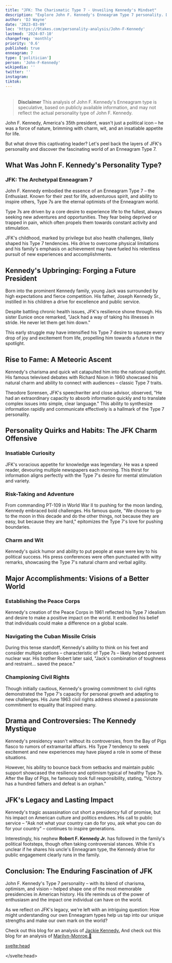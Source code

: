 ```yaml
---
title: "JFK: The Charismatic Type 7 - Unveiling Kennedy's Mindset"
description: "Explore John F. Kennedy's Enneagram Type 7 personality. Discover how his enthusiastic nature shaped his presidency, policies, and enduring legacy in American history."
author: 'DJ Wayne'
date: '2023-03-09'
loc: 'https://9takes.com/personality-analysis/John-F-Kennedy'
lastmod: '2024-07-10'
changefreq: 'monthly'
priority: '0.6'
published: true
enneagram: 7
type: ['politician']
person: 'John-F-Kennedy'
wikipedia: ''
twitter: ''
instagram:
tiktok:
---
```


<script>
	import  PopCard  from "$lib/components/atoms/PopCard.svelte";
</script>
<div
	style="display: flex;
    justify-content: center;
    margin: 1rem 0;
	"
>
	<PopCard
		image={`/types/7s/${'John-F-Kennedy'}.webp`}
		showIcon={false}
		enneagramType="7"
		displayText="John F. Kennedy"
		subtext=""
	/>
</div>

> **Disclaimer** This analysis of John F. Kennedy's Enneagram type is speculative, based on publicly available information, and may not reflect the actual personality type of John F. Kennedy.

<p class="firstLetter">John F. Kennedy, America's 35th president, wasn't just a political icon – he was a force of nature, brimming with charm, wit, and an insatiable appetite for life.</p>

But what drove this captivating leader? Let's peel back the layers of JFK's personality and discover the fascinating world of an Enneagram Type 7.

## What Was John F. Kennedy's Personality Type?

### JFK: The Archetypal Enneagram 7

John F. Kennedy embodied the essence of an Enneagram Type 7 – the Enthusiast. Known for their zest for life, adventurous spirit, and ability to inspire others, Type 7s are the eternal optimists of the Enneagram world.

Type 7s are driven by a core desire to experience life to the fullest, always seeking new adventures and opportunities. They fear being deprived or trapped in pain, which often propels them towards constant activity and stimulation.

JFK's childhood, marked by privilege but also health challenges, likely shaped his Type 7 tendencies. His drive to overcome physical limitations and his family's emphasis on achievement may have fueled his relentless pursuit of new experiences and accomplishments.

## Kennedy's Upbringing: Forging a Future President

Born into the prominent Kennedy family, young Jack was surrounded by high expectations and fierce competition. His father, Joseph Kennedy Sr., instilled in his children a drive for excellence and public service.

Despite battling chronic health issues, JFK's resilience shone through. His sister Eunice once remarked, "Jack had a way of taking his illnesses in stride. He never let them get him down."

This early struggle may have intensified his Type 7 desire to squeeze every drop of joy and excitement from life, propelling him towards a future in the spotlight.

## Rise to Fame: A Meteoric Ascent

Kennedy's charisma and quick wit catapulted him into the national spotlight. His famous televised debates with Richard Nixon in 1960 showcased his natural charm and ability to connect with audiences – classic Type 7 traits.

Theodore Sorensen, JFK's speechwriter and close advisor, observed, "He had an extraordinary capacity to absorb information quickly and to translate complex issues into simple, clear language." This ability to synthesize information rapidly and communicate effectively is a hallmark of the Type 7 personality.

## Personality Quirks and Habits: The JFK Charm Offensive

### Insatiable Curiosity

JFK's voracious appetite for knowledge was legendary. He was a speed reader, devouring multiple newspapers each morning. This thirst for information aligns perfectly with the Type 7's desire for mental stimulation and variety.

### Risk-Taking and Adventure

From commanding PT-109 in World War II to pushing for the moon landing, Kennedy embraced bold challenges. His famous quote, "We choose to go to the moon in this decade and do the other things, not because they are easy, but because they are hard," epitomizes the Type 7's love for pushing boundaries.

### Charm and Wit

Kennedy's quick humor and ability to put people at ease were key to his political success. His press conferences were often punctuated with witty remarks, showcasing the Type 7's natural charm and verbal agility.

## Major Accomplishments: Visions of a Better World

### Establishing the Peace Corps

Kennedy's creation of the Peace Corps in 1961 reflected his Type 7 idealism and desire to make a positive impact on the world. It embodied his belief that individuals could make a difference on a global scale.

### Navigating the Cuban Missile Crisis

During this tense standoff, Kennedy's ability to think on his feet and consider multiple options – characteristic of Type 7s – likely helped prevent nuclear war. His brother Robert later said, "Jack's combination of toughness and restraint... saved the peace."

### Championing Civil Rights

Though initially cautious, Kennedy's growing commitment to civil rights demonstrated the Type 7's capacity for personal growth and adapting to new challenges. His June 1963 civil rights address showed a passionate commitment to equality that inspired many.

## Drama and Controversies: The Kennedy Mystique

Kennedy's presidency wasn't without its controversies, from the Bay of Pigs fiasco to rumors of extramarital affairs. His Type 7 tendency to seek excitement and new experiences may have played a role in some of these situations.

However, his ability to bounce back from setbacks and maintain public support showcased the resilience and optimism typical of healthy Type 7s. After the Bay of Pigs, he famously took full responsibility, stating, "Victory has a hundred fathers and defeat is an orphan."

## JFK's Legacy and Lasting Impact

Kennedy's tragic assassination cut short a presidency full of promise, but his impact on American culture and politics endures. His call to public service – "Ask not what your country can do for you, ask what you can do for your country" – continues to inspire generations.

Interestingly, his nephew **Robert F. Kennedy Jr.** has followed in the family's political footsteps, though often taking controversial stances. While it's unclear if he shares his uncle's Enneagram type, the Kennedy drive for public engagement clearly runs in the family.

## Conclusion: The Enduring Fascination of JFK

John F. Kennedy's Type 7 personality – with its blend of charisma, optimism, and vision – helped shape one of the most memorable presidencies in American history. His life reminds us of the power of enthusiasm and the impact one individual can have on the world.

As we reflect on JFK's legacy, we're left with an intriguing question: How might understanding our own Enneagram types help us tap into our unique strengths and make our own mark on the world?

Check out this blog for an analysis of <a href="/personality-analysis/Jackie-Kennedy">Jackie Kennedy.</a>
And check out this blog for an analysis of <a href="/personality-analysis/Marilyn-Monroe">Marilyn-Monroe.👀</a>

<svelte:head>

<script type="application/ld+json">
{
  "@context": "http://schema.org",
  "@graph": [
    {
      "@type": "Article",
      "articleBody": "John F. Kennedy, America's 35th president, embodied the Enneagram Type 7 personality. This article explores JFK's journey from his privileged yet challenging childhood to his presidency, examining his charismatic nature, risk-taking tendencies, and how his Type 7 traits shaped his bold political decisions and enduring legacy in American history.",
      "author": {
        "@type": "Person",
        "name": "DJ Wayne",
        "sameAs": ["https://www.instagram.com/djwayne3/", "https://www.youtube.com/@djwayne3", "https://www.linkedin.com/in/davidtwayne/", "https://twitter.com/djwayne3"]
      },
      "dateModified": "2024-07-10",
      "datePublished": "2024-07-10",
      "description": "Explore John F. Kennedy's Enneagram Type 7 personality. Discover how his enthusiastic nature shaped his presidency, policies, and enduring legacy in American history.",
      "headline": "JFK: The Charismatic Type 7 - Unveiling Kennedy's Mindset",
      "image": {
        "@type": "ImageObject",
        "height": 900,
        "url": "https://9takes.com/types/7s/John-F-Kennedy.webp",
        "width": 900
      },
      "mainEntityOfPage": {
        "@id": "https://9takes.com/personality-analysis/John-F-Kennedy",
        "@type": "WebPage"
      },
      "mentions": {
        "@type": "Person",
        "name": "John F. Kennedy",
        "sameAs": [
          "https://en.wikipedia.org/wiki/John_F._Kennedy",
          "https://www.jfklibrary.org/",
          "https://www.whitehouse.gov/about-the-white-house/presidents/john-f-kennedy/"
        ]
      },
      "publisher": {
        "@type": "Organization",
        "sameAs": ["https://www.instagram.com/9takesdotcom/", "https://twitter.com/9takesdotcom"],
        "logo": {
          "@type": "ImageObject",
          "url": "https://9takes.com/brand/darkRubix.png"
        },
        "name": "9takes"
      }
    },
    {
      "@type": "FAQPage",
      "mainEntity": [
        {
          "@type": "Question",
          "name": "What was John F. Kennedy's Enneagram type?",
          "acceptedAnswer": {
            "@type": "Answer",
            "text": "John F. Kennedy was an Enneagram Type 7, also known as 'The Enthusiast'. Type 7s are characterized by their enthusiasm, curiosity, and desire for new experiences. They often have a positive outlook and a tendency to seek adventure and stimulation."
          }
        },
        {
          "@type": "Question",
          "name": "How did JFK's upbringing influence his Type 7 personality?",
          "acceptedAnswer": {
            "@type": "Answer",
            "text": "JFK's privileged upbringing, combined with health challenges, likely shaped his Type 7 tendencies. The competitive Kennedy family environment and his drive to overcome physical limitations may have intensified his desire to experience life fully and pursue new challenges, characteristic of Type 7s."
          }
        },
        {
          "@type": "Question",
          "name": "What are some examples of JFK's Type 7 traits in his presidency?",
          "acceptedAnswer": {
            "@type": "Answer",
            "text": "JFK's Type 7 traits were evident in his visionary initiatives like the Peace Corps and the space program. His ability to inspire others with his optimism and charm, his quick wit in press conferences, and his willingness to take on bold challenges like the moon landing all reflect Type 7 characteristics."
          }
        },
        {
          "@type": "Question",
          "name": "How did JFK's Enneagram Type 7 personality influence his handling of crises?",
          "acceptedAnswer": {
            "@type": "Answer",
            "text": "JFK's Type 7 personality influenced his crisis management through his ability to think quickly and consider multiple options. This was particularly evident during the Cuban Missile Crisis, where his capacity to remain optimistic under pressure and explore various solutions likely helped prevent nuclear war."
          }
        },
        {
          "@type": "Question",
          "name": "What is a lesser-known fact about JFK that reflects his Type 7 personality?",
          "acceptedAnswer": {
            "@type": "Answer",
            "text": "A lesser-known fact about JFK that reflects his Type 7 personality is that he was a speed reader, able to read 1,200 words per minute. This ability aligns with the Type 7's thirst for knowledge and mental stimulation, as well as their quick-thinking nature."
          }
        }
      ]
    }
  ]
}
</script>

</svelte:head>
